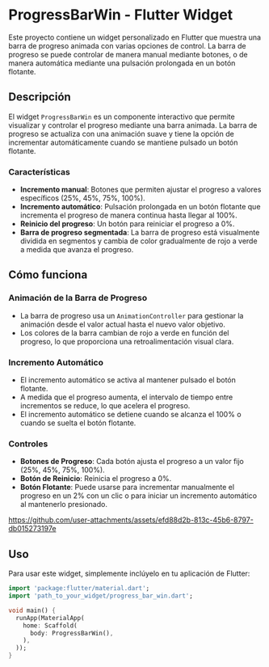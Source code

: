 # ProgressBarWin - Flutter Widget

Este proyecto contiene un widget personalizado en Flutter que muestra una barra de progreso animada con varias opciones de control. La barra de progreso se puede controlar de manera manual mediante botones, o de manera automática mediante una pulsación prolongada en un botón flotante.

## Descripción

El widget `ProgressBarWin` es un componente interactivo que permite visualizar y controlar el progreso mediante una barra animada. La barra de progreso se actualiza con una animación suave y tiene la opción de incrementar automáticamente cuando se mantiene pulsado un botón flotante.

### Características

- **Incremento manual**: Botones que permiten ajustar el progreso a valores específicos (25%, 45%, 75%, 100%).
- **Incremento automático**: Pulsación prolongada en un botón flotante que incrementa el progreso de manera continua hasta llegar al 100%.
- **Reinicio del progreso**: Un botón para reiniciar el progreso a 0%.
- **Barra de progreso segmentada**: La barra de progreso está visualmente dividida en segmentos y cambia de color gradualmente de rojo a verde a medida que avanza el progreso.

## Cómo funciona

### Animación de la Barra de Progreso

- La barra de progreso usa un `AnimationController` para gestionar la animación desde el valor actual hasta el nuevo valor objetivo.
- Los colores de la barra cambian de rojo a verde en función del progreso, lo que proporciona una retroalimentación visual clara.

### Incremento Automático

- El incremento automático se activa al mantener pulsado el botón flotante.
- A medida que el progreso aumenta, el intervalo de tiempo entre incrementos se reduce, lo que acelera el progreso.
- El incremento automático se detiene cuando se alcanza el 100% o cuando se suelta el botón flotante.

### Controles

- **Botones de Progreso**: Cada botón ajusta el progreso a un valor fijo (25%, 45%, 75%, 100%).
- **Botón de Reinicio**: Reinicia el progreso a 0%.
- **Botón Flotante**: Puede usarse para incrementar manualmente el progreso en un 2% con un clic o para iniciar un incremento automático al mantenerlo presionado.


https://github.com/user-attachments/assets/efd88d2b-813c-45b6-8797-db015273197e

## Uso

Para usar este widget, simplemente inclúyelo en tu aplicación de Flutter:

```dart
import 'package:flutter/material.dart';
import 'path_to_your_widget/progress_bar_win.dart';

void main() {
  runApp(MaterialApp(
    home: Scaffold(
      body: ProgressBarWin(),
    ),
  ));
}
